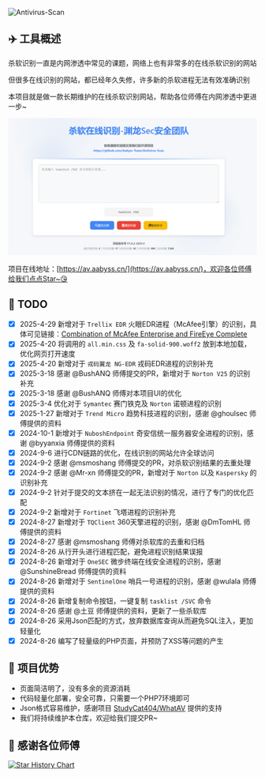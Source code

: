 ![Antivirus-Scan](https://socialify.git.ci/Aabyss-Team/Antivirus-Scan/image?description=1&descriptionEditable=What%20AV%3F%20%E4%B8%80%E6%AC%BE%E8%BD%BB%E9%87%8F%E7%BA%A7%E7%9A%84%E6%9D%80%E8%BD%AF%E5%9C%A8%E7%BA%BF%E8%AF%86%E5%88%AB%E7%9A%84%E9%A1%B9%E7%9B%AE%EF%BC%8C%E6%8C%81%E7%BB%AD%E6%9B%B4%E6%96%B0ing&font=Bitter&forks=1&issues=1&language=1&logo=https%3A%2F%2Favatars.githubusercontent.com%2Fu%2F54609343%3Fs%3D200%26v%3D4&name=1&owner=1&pattern=Overlapping%20Hexagons&pulls=1&stargazers=1&theme=Dark)

## ✈️ 工具概述

杀软识别一直是内网渗透中常见的课题，网络上也有非常多的在线杀软识别的网站

但很多在线识别的网站，都已经年久失修，许多新的杀软进程无法有效准确识别

本项目就是做一款长期维护的在线杀软识别网站，帮助各位师傅在内网渗透中更进一步~

![Antivirus-Scan-3](./img/Antivirus-Scan-3.png)

项目在线地址：[https://av.aabyss.cn/](https://av.aabyss.cn/)，欢迎各位师傅给我们点点Star~😘

## 📝 TODO

* [x] 2025-4-29 新增对于 `Trellix EDR` 火眼EDR进程（McAfee引擎）的识别，具体可见链接：[Combination of McAfee Enterprise and FireEye Complete](https://www.trellix.com/news/press-releases/combination-of-mcafee-enterprise-and-fireeye-complete/)
* [x] 2025-4-20 将调用的 `all.min.css` 及 `fa-solid-900.woff2` 放到本地加载，优化网页打开速度
* [x] 2025-4-20 新增对于 `戎码翼龙 NG-EDR` 戎码EDR进程的识别补充
* [x] 2025-3-18 感谢 @BushANQ 师傅提交的PR，新增对于 `Norton V25` 的识别补充
* [x] 2025-3-18 感谢 @BushANQ 师傅对本项目UI的优化
* [x] 2025-3-4 优化对于 `Symantec` 赛门铁克及 `Norton` 诺顿进程的识别
* [x] 2025-1-27 新增对于 `Trend Micro` 趋势科技进程的识别，感谢 @ghoulsec 师傅提供的资料
* [x] 2024-10-1 新增对于 `NuboshEndpoint` 奇安信统一服务器安全进程的识别，感谢 @byyanxia 师傅提供的资料
* [x] 2024-9-6 进行CDN链路的优化，在线识别的网站允许全球访问
* [x] 2024-9-2 感谢 @msmoshang 师傅提交的PR，对杀软识别结果的去重处理
* [x] 2024-9-2 感谢 @Mr-xn 师傅提交的PR，新增对于 `Norton` 以及 `Kaspersky` 的识别补充
* [x] 2024-9-2 针对于提交的文本挤在一起无法识别的情况，进行了专门的优化匹配
* [x] 2024-9-2 新增对于 `Fortinet` 飞塔进程的识别补充
* [x] 2024-8-27 新增对于 `TQClient` 360天擎进程的识别，感谢 @DmTomHL 师傅提供的资料
* [x] 2024-8-27 感谢 @msmoshang 师傅对杀软库的去重和归档
* [x] 2024-8-26 从行开头进行进程匹配，避免进程识别结果误报
* [x] 2024-8-26 新增对于 `OneSEC` 微步终端在线安全进程的识别，感谢 @SunshineBread 师傅提供的资料
* [x] 2024-8-26 新增对于 `SentinelOne` 哨兵一号进程的识别，感谢 @wulala 师傅提供的资料
* [x] 2024-8-26 新增复制命令按钮，一键复制 `tasklist /SVC` 命令
* [x] 2024-8-26 感谢 @土豆 师傅提供的资料，更新了一些杀软库
* [x] 2024-8-26 采用Json匹配的方式，放弃数据库查询从而避免SQL注入，更加轻量化
* [x] 2024-8-26 编写了轻量级的PHP页面，并预防了XSS等问题的产生

## 🚨 项目优势

- 页面简洁明了，没有多余的资源消耗
- 代码轻量化部署，安全可靠，只需要一个PHP7环境即可
- Json格式容易维护，感谢项目 [StudyCat404/WhatAV](https://github.com/StudyCat404/WhatAV) 提供的支持
- 我们将持续维护本仓库，欢迎给我们提交PR~

## 🙏 感谢各位师傅

[![Star History Chart](https://api.star-history.com/svg?repos=Aabyss-Team/Antivirus-Scan&type=Date)](https://star-history.com/#Aabyss-Team/Antivirus-Scan&Date)
